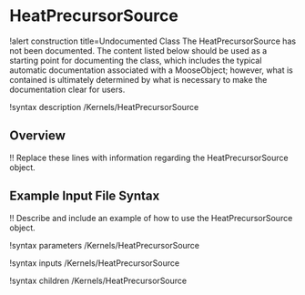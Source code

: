 # HeatPrecursorSource

!alert construction title=Undocumented Class
The HeatPrecursorSource has not been documented. The content listed below should be used as a starting point for
documenting the class, which includes the typical automatic documentation associated with a
MooseObject; however, what is contained is ultimately determined by what is necessary to make the
documentation clear for users.

!syntax description /Kernels/HeatPrecursorSource

## Overview

!! Replace these lines with information regarding the HeatPrecursorSource object.

## Example Input File Syntax

!! Describe and include an example of how to use the HeatPrecursorSource object.

!syntax parameters /Kernels/HeatPrecursorSource

!syntax inputs /Kernels/HeatPrecursorSource

!syntax children /Kernels/HeatPrecursorSource
